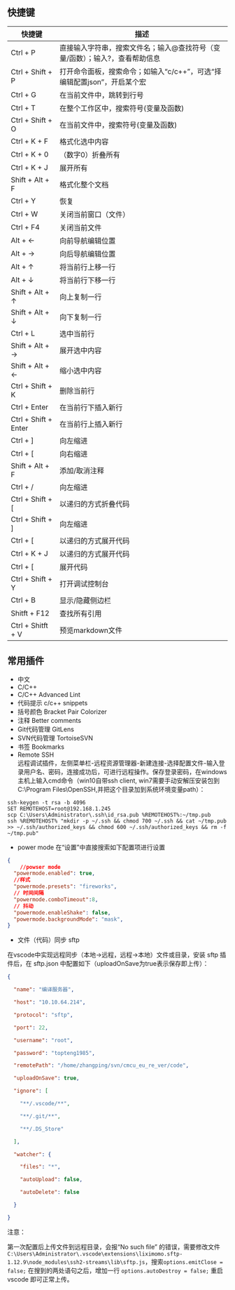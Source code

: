## 快捷键

| 快捷键 | 描述 |
| ------ | ------ |
| Ctrl + P | 直接输入字符串，搜索文件名；输入@查找符号（变量/函数）；输入?，查看帮助信息 |
| Ctrl + Shift + P | 打开命令面板，搜索命令；如输入“c/c++”，可选“择编辑配置json”，开启某个宏 |
| Ctrl + G | 在当前文件中，跳转到行号 |
| Ctrl + T | 在整个工作区中，搜索符号(变量及函数) |
| Ctrl + Shift + O | 在当前文件中，搜索符号(变量及函数) |
| Ctrl + K + F | 格式化选中内容 |
| Ctrl + K + 0 | （数字0）折叠所有 |
| Ctrl + K + J | 展开所有 |
| Shift + Alt + F | 格式化整个文档 |
| Ctrl + Y | 恢复 |
| Ctrl + W | 关闭当前窗口（文件）|
| Ctrl + F4 | 关闭当前文件 |
| Alt + ← | 向前导航编辑位置 |
| Alt + → | 向后导航编辑位置 |
| Alt + ↑ | 将当前行上移一行 |
| Alt + ↓ | 将当前行下移一行 |
| Shift + Alt + ↑ | 向上复制一行 |
| Shift + Alt + ↓ | 向下复制一行 |
| Ctrl + L | 选中当前行 |
| Shift + Alt + → | 展开选中内容 |
| Shift + Alt + ← | 缩小选中内容 |
| Ctrl + Shift + K | 删除当前行 |
| Ctrl + Enter | 在当前行下插入新行 |
| Ctrl + Shift + Enter | 在当前行上插入新行 |
| Ctrl + ] | 向左缩进 |
| Ctrl + \[ | 向右缩进 |
| Shift + Alt + F | 添加/取消注释 |
| Ctrl + / | 向左缩进 |
| Ctrl + Shift + \[ | 以递归的方式折叠代码 |
| Ctrl + Shift + ] | 向左缩进 |
| Ctrl + \[ | 以递归的方式展开代码 |
| Ctrl + K + J | 以递归的方式展开代码 |
| Ctrl + \[ | 展开代码 |
| Ctrl + Shift + Y | 打开调试控制台 |
| Ctrl + B | 显示/隐藏侧边栏 |
| Shitft + F12 | 查找所有引用 |
| Ctrl + Shitft + V | 预览markdown文件 |

## 常用插件
* 中文  
* C/C++
* C/C++ Advanced Lint
* 代码提示 c/c++ snippets
* 括号颜色  Bracket Pair Colorizer
* 注释 Better comments
* Git代码管理 GitLens
* SVN代码管理 TortoiseSVN
* 书签 Bookmarks
* Remote SSH  
远程调试插件，左侧菜单栏-远程资源管理器-新建连接-选择配置文件-输入登录用户名、密码，连接成功后，可进行远程操作。保存登录密码，在windows主机上输入cmd命令（win10自带ssh client, win7需要手动安解压安装包到 C:\Program Files\OpenSSH,并把这个目录加到系统环境变量path）：  
```shell
ssh-keygen -t rsa -b 4096
SET REMOTEHOST=root@192.168.1.245
scp C:\Users\Administrator\.ssh\id_rsa.pub %REMOTEHOST%:~/tmp.pub
ssh %REMOTEHOST% "mkdir -p ~/.ssh && chmod 700 ~/.ssh && cat ~/tmp.pub >> ~/.ssh/authorized_keys && chmod 600 ~/.ssh/authorized_keys && rm -f ~/tmp.pub"
```
* power mode
在“设置”中直接搜索如下配置项进行设置
```json
{
    //powser mode   
  "powermode.enabled": true,
  //样式
  "powermode.presets": "fireworks",
  // 时间间隔
  "powermode.comboTimeout":8,
  // 抖动
  "powermode.enableShake": false,
  "powermode.backgroundMode": "mask",
}
```

- 文件（代码）同步 sftp

在vscode中实现远程同步（本地->远程，远程->本地）文件或目录，安装 sftp 插件后，在 sftp.json 中配置如下（uploadOnSave为true表示保存即上传）：

```json
{

  "name": "编译服务器",

  "host": "10.10.64.214",

  "protocol": "sftp",

  "port": 22,

  "username": "root",

  "password": "topteng1985",

  "remotePath": "/home/zhangping/svn/cmcu_eu_re_ver/code",

  "uploadOnSave": true, 

  "ignore": [

​    "**/.vscode/**",

​    "**/.git/**",

​    "**/.DS_Store"

  ],

  "watcher": {

​    "files": "*",

​    "autoUpload": false,

​    "autoDelete": false

  }

}
```

注意：

第一次配置后上传文件到远程目录，会报“No such file” 的错误，需要修改文件`C:\Users\Administrator\.vscode\extensions\liximomo.sftp-1.12.9\node_modules\ssh2-streams\lib\sftp.js`，搜索`options.emitClose = false;` 在搜到的两处语句之后，增加一行 `options.autoDestroy = false;` 重启 vscode 即可正常上传。
